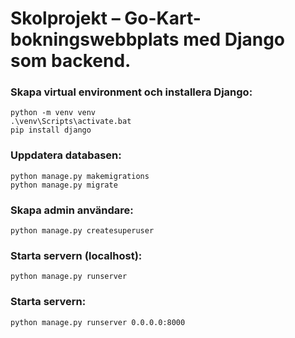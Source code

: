 # Skolprojekt – Go-Kart-bokningswebbplats med Django som backend.

### Skapa virtual environment och installera Django:
```
python -m venv venv
.\venv\Scripts\activate.bat
pip install django
```

### Uppdatera databasen:
```
python manage.py makemigrations
python manage.py migrate
```

### Skapa admin användare:
```
python manage.py createsuperuser
```

### Starta servern (localhost):
```
python manage.py runserver
```

### Starta servern:
```
python manage.py runserver 0.0.0.0:8000
```